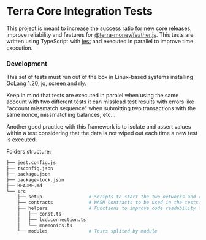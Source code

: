 # Terra Core Integration Tests

This project is meant to increase the success ratio for new core releases, improve reliability and features for [@terra-money/feather.js](https://github.com/terra-money/feather.js). This tests are written using TypeScript with [jest](https://jestjs.io/) and executed in parallel to improve time execution.

### Development

This set of tests must run out of the box in Linux-based systems installing [GoLang 1.20](https://go.dev/), [jq](https://stedolan.github.io/jq/), [screen](https://www.geeksforgeeks.org/screen-command-in-linux-with-examples/) and [rly](https://github.com/cosmos/relayer).

Keep in mind that tests are executed in paralel when using the same account with two different tests it can misslead test results with errors like "account missmatch sequence" when submitting two transactions with the same nonce, missmatching balances, etc... 

Another good practice with this framework is to isolate and assert values within a test considering that the data is not wiped out each time a new test is executed.


Folders structure:
```sh
├── jest.config.js
├── tsconfig.json
├── package.json
├── package-lock.json
├── README.md
└── src
    ├── setup                 # Scripts to start the two networks and relayers
    ├── contracts             # WASM Contracts to be used in the tests.
    ├── helpers               # Functions to improve code readability and avoid duplications.
    │   ├── const.ts
    │   ├── lcd.connection.ts
    │   └── mnemonics.ts
    └── modules               # Tests splited by module
 
```
